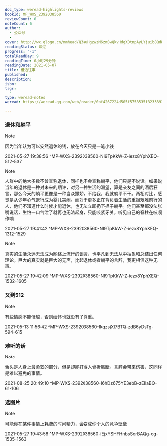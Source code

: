 ```yaml
---
doc_type: weread-highlights-reviews
bookId: MP_WXS_2392038560
reviewCount: 0
noteCount: 6
author:
  - 公众号
  - 
cover: http://wx.qlogo.cn/mmhead/Q3auHgzwzM6zmSwQkvHdgXDtnpAyLYjuib8QdW6ibKKGo8zcZVbYxiaUw/0
readingStatus: 读过
progress: "-1"
totalReadDay: 9
readingTime: 0小时29分钟
readingDate: 2021-05-07
title: 槽边往事
published: 
description: 
isbn: 
tags:
  - 
type: weread-notes
weread: https://weread.qq.com/web/reader/0bf4267224d505f5758535f323339323033383536302c1

---
```



### 退休和躺平

> [!NOTE] 
> 因为当年认为可以安然退休的钱，放在今天只是一笔小钱
> 
> 2021-05-27 19:38:56 ^MP-WXS-2392038560-NI9TpKkW-Z-iezx8YphXEQ-512-537

> [!NOTE] 
> 人群中的绝大多数不曾宣称退休，同样也不会宣称躺平，他们只是不说话。如果说当年的退休是一种对未来的期许，对另一种生活的渴望，算是亲友之间的酒后狂言，那么今天的躺平更像是一种当众撒娇，不给我，我就躺平不干。两相对比，感觉是从少年心气退行成为婴儿哭闹。而对于更多正在背负着生活的重担艰难前行的人，他们不知道什么时候才能退休，也无法立即扔下担子躺平。他们甚至都没法张嘴说话，生怕一口气泄了就再也无法起身，只能咬紧牙关，听见自己的脊柱在吱嘎作响
> 
> 2021-05-27 19:41:42 ^MP-WXS-2392038560-NI9TpKkW-Z-iezx8YphXEQ-1312-1529

> [!NOTE] 
> 真实的生活永远无法成为网络上流行的谈资，也平凡到无法从中抽象和总结出任何理论。巨大的真实就是巨大的无声，比起退休或者躺平的言辞，我更相信这种无声。
> 
> 2021-05-27 19:42:09 ^MP-WXS-2392038560-NI9TpKkW-Z-iezx8YphXEQ-1532-1605

### 又到512

> [!NOTE] 
> 有些情感不能僭越，否则缅怀也就没有了尊重。
> 
> 2021-05-13 11:56:42 ^MP-WXS-2392038560-IkqzsjXl7BTQ-zdB6yDsTg-594-615

### 难听的话

> [!NOTE] 
> 舌头是人身上最柔软的部分，但是却能打得人骨折筋断。言辞会带来伤害，这同样是难以避免的事情。
> 
> 2021-08-25 20:49:10 ^MP-WXS-2392038560-I6hDz675YE3ebB-zEIlaBQ-61-106

### 选图片

> [!NOTE] 
> 可能你在某件事情上耗费的时间精力，会变成你个人的竞争壁垒
> 
> 2021-05-27 19:43:58 ^MP-WXS-2392038560-iEjxYSHFHnbsSorBAQg-cg-1535-1563

